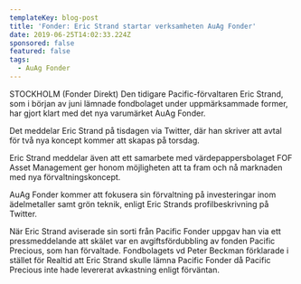 ```yaml
---
templateKey: blog-post
title: 'Fonder: Eric Strand startar verksamheten AuAg Fonder'
date: 2019-06-25T14:02:33.224Z
sponsored: false
featured: false
tags:
  - AuAg Fonder
---
```

STOCKHOLM (Fonder Direkt) Den tidigare Pacific-förvaltaren Eric Strand, som i början av juni lämnade fondbolaget under uppmärksammade former, har gjort klart med det nya varumärket AuAg Fonder.



Det meddelar Eric Strand på tisdagen via Twitter, där han skriver att avtal för två nya koncept kommer att skapas på torsdag.



Eric Strand meddelar även att ett samarbete med värdepappersbolaget FOF Asset Management ger honom möjligheten att ta fram och nå marknaden med nya förvaltningskoncept.



AuAg Fonder kommer att fokusera sin förvaltning på investeringar inom ädelmetaller samt grön teknik, enligt Eric Strands profilbeskrivning på Twitter.



När Eric Strand aviserade sin sorti från Pacific Fonder uppgav han via ett pressmeddelande att skälet var en avgiftsfördubbling av fonden Pacific Precious, som han förvaltade. Fondbolagets vd Peter Beckman förklarade i stället för Realtid att Eric Strand skulle lämna Pacific Fonder då Pacific Precious inte hade levererat avkastning enligt förväntan.
